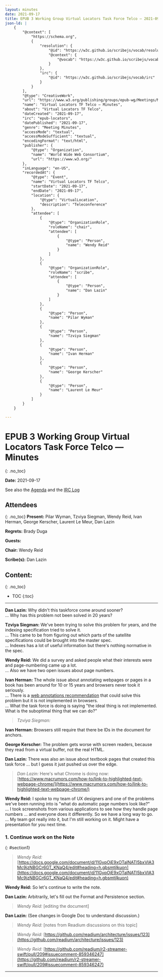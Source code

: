 ```yaml
---
layout: minutes
date: 2021-09-17
title: EPUB 3 Working Group Virtual Locators Task Force Telco — 2021-09-17
json-ld: |
    {
        "@context": [
            "https://schema.org",
            {
                "resolution": {
                    "@id": "https://w3c.github.io/scribejs/vocab/resolution",
                    "@context": {
                        "@vocab": "https://w3c.github.io/scribejs/vocab/"
                    }
                },
                "irc": {
                    "@id": "https://w3c.github.io/scribejs/vocab/irc"
                }
            }
        ],
        "@type": "CreativeWork",
        "url": "https://www.w3.org/publishing/groups/epub-wg/Meetings/Minutes/2021-09-17-epub-locators",
        "name": "Virtual Locators TF Telco — Minutes",
        "about": "Virtual Locators TF Telco",
        "dateCreated": "2021-09-17",
        "irc": "epub-locators",
        "datePublished": "2021-09-17",
        "genre": "Meeting Minutes",
        "accessMode": "textual",
        "accessModeSufficient": "textual",
        "encodingFormat": "text/html",
        "publisher": {
            "@type": "Organization",
            "name": "World Wide Web Consortium",
            "url": "https://www.w3.org/"
        },
        "inLanguage": "en-US",
        "recordedAt": {
            "@type": "Event",
            "name": "Virtual Locators TF Telco",
            "startDate": "2021-09-17",
            "endDate": "2021-09-17",
            "location": {
                "@type": "VirtualLocation",
                "description": "Teleconference"
            },
            "attendee": [
                {
                    "@type": "OrganizationRole",
                    "roleName": "chair",
                    "attendee": [
                        {
                            "@type": "Person",
                            "name": "Wendy Reid"
                        }
                    ]
                },
                {
                    "@type": "OrganizationRole",
                    "roleName": "scribe",
                    "attendee": [
                        {
                            "@type": "Person",
                            "name": "Dan Lazin"
                        }
                    ]
                },
                {
                    "@type": "Person",
                    "name": "Pilar Wyman"
                },
                {
                    "@type": "Person",
                    "name": "Tzviya Siegman"
                },
                {
                    "@type": "Person",
                    "name": "Ivan Herman"
                },
                {
                    "@type": "Person",
                    "name": "George Kerscher"
                },
                {
                    "@type": "Person",
                    "name": "Laurent Le Meur"
                }
            ]
        }
    }

---
```


# EPUB 3 Working Group Virtual Locators Task Force Telco — Minutes
{: .no_toc}



**Date:** 2021-09-17

See also the [Agenda]() and the [IRC Log](https://www.w3.org/2021/09/17-epub-locators-irc.txt)

## Attendees
{: .no_toc}
**Present:** Pilar Wyman, Tzviya Siegman, Wendy Reid, Ivan Herman, George Kerscher, Laurent Le Meur, Dan Lazin

**Regrets:** Brady Duga

**Guests:** 

**Chair:** Wendy Reid

**Scribe(s):** Dan Lazin

## Content:
{: .no_toc}

* TOC
{:toc}
---


**Dan Lazin:** Why didn't this taskforce come around sooner?  
… Why has this problem not been solved in 20 years?  

**Tzviya Siegman:** We've been trying to solve this problem for years, and the indexing specification tried to solve it.  
… This came to be from figuring out which parts of the satellite specifications could be brought into the master spec.  
… Indexes has a lot of useful information but there's nothing normative in the spec.  

**Wendy Reid:** We did a survey and asked people what their interests were and page-numbering came up a lot.  
… Also we have two open issues about page numbers.  

**Ivan Herman:** The whole issue about annotating webpages or pages in a book has been around for 10 or 15 years and browsers never took it seriously.  
… There is a [web annotations recommendation](https://www.w3.org/TR/annotation-model/) that could solve this problem but it is not implemented in browsers.  
… What the task force is doing is saying "the ideal thing is not implemented. What is the suboptimal thing that we can do?"  

> *Tzviya Siegman:* 

**Ivan Herman:** Browsers still require that there be IDs in the document for anchors.  

**George Kerscher:** The problem gets worse with screen readers, because they read from a virtual buffer, not the real HTML.  

**Dan Lazin:** There was also an issue about textbook pages that created this task force ... but I guess it just pushed us over the edge.  

> *Dan Lazin:* Here's what Chrome is doing now: [https://www.macrumors.com/how-to/link-to-highlighted-text-webpage-chrome/](https://www.macrumors.com/how-to/link-to-highlighted-text-webpage-chrome/)

**Wendy Reid:** I spoke to my team of UX designers and one of the problems we've been running into is "what do automatic page numbers look like?"  
… I took screenshots from various applications to see how they handle page numbers ... and everyone does it differently. So we have a long way to go.  
… My team got really into it, but I'm still working on it. Might have a presentation for you next time.  

### 1. Continue work on the Note
{: #section1}

> *Wendy Reid:* [https://docs.google.com/document/d/11GypOjE9xOTaINATl5bxVIA3Mc9jzNBGCr6GT_KNaQ4/edit#heading=h.gbsmtjlkuon](https://docs.google.com/document/d/11GypOjE9xOTaINATl5bxVIA3Mc9jzNBGCr6GT_KNaQ4/edit#heading=h.gbsmtjlkuon)

**Wendy Reid:** So let's continue to write the note.  

**Dan Lazin:** Arbitrarily, let's fill out the Format and Persistence section.  

> *Wendy Reid:* [editing the document]

**Dan Lazin:** (See changes in Google Doc to understand discussion.)  

> *Wendy Reid:* [notes from Readium discussions on this topic]

> *Wendy Reid:* [https://github.com/readium/architecture/issues/123](https://github.com/readium/architecture/issues/123)

> *Wendy Reid:* [https://github.com/readium/r2-streamer-swift/pull/209#issuecomment-859346247](https://github.com/readium/r2-streamer-swift/pull/209#issuecomment-859346247)

---
